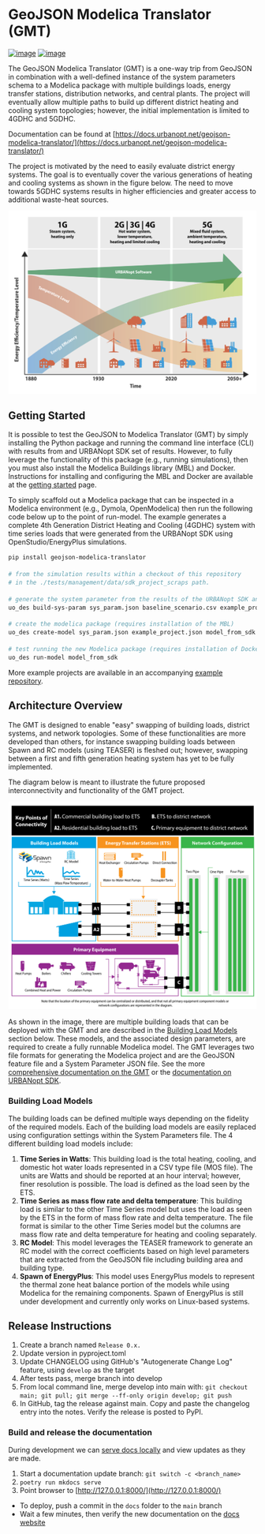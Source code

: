 # GeoJSON Modelica Translator (GMT)

[![image](https://github.com/urbanopt/geojson-modelica-translator/actions/workflows/ci.yml/badge.svg?branch=develop)](https://github.com/urbanopt/geojson-modelica-translator/actions/workflows/ci.yml)
[![image](https://badge.fury.io/py/geojson-modelica-translator.svg)](https://badge.fury.io/py/geojson-modelica-translator)

The GeoJSON Modelica Translator (GMT) is a one-way trip from GeoJSON in combination with a well-defined instance of the system parameters schema to a Modelica package with multiple buildings loads, energy transfer stations, distribution networks, and central plants. The project will eventually allow multiple paths to build up different district heating and cooling system topologies; however, the initial implementation is limited to 4GDHC and 5GDHC.

Documentation can be found at [https://docs.urbanopt.net/geojson-modelica-translator/](https://docs.urbanopt.net/geojson-modelica-translator/)

The project is motivated by the need to easily evaluate district energy systems. The goal is to eventually cover the various generations of heating and cooling systems as shown in the figure below. The need to move towards 5GDHC systems results in higher efficiencies and greater access to additional waste-heat sources.

![image](https://raw.githubusercontent.com/urbanopt/geojson-modelica-translator/develop/docs/images/des-generations.png)

## Getting Started

It is possible to test the GeoJSON to Modelica Translator (GMT) by simply installing the Python package and running the command line interface (CLI) with results from and URBANopt SDK set of results. However, to fully leverage the functionality of this package (e.g., running simulations), then you must also install the Modelica Buildings library (MBL) and Docker. Instructions for installing and configuring the MBL and Docker are available at the [getting started](docs/getting_started.md) page.

To simply scaffold out a Modelica package that can be inspected in a Modelica environment (e.g., Dymola, OpenModelica) then run the following code below up to the point of run-model. The example generates a complete 4th Generation District Heating and Cooling (4GDHC) system with time series loads that were generated from the URBANopt SDK using OpenStudio/EnergyPlus simulations.

``` bash
pip install geojson-modelica-translator

# from the simulation results within a checkout of this repository
# in the ./tests/management/data/sdk_project_scraps path.

# generate the system parameter from the results of the URBANopt SDK and OpenStudio Simulations
uo_des build-sys-param sys_param.json baseline_scenario.csv example_project.json

# create the modelica package (requires installation of the MBL)
uo_des create-model sys_param.json example_project.json model_from_sdk

# test running the new Modelica package (requires installation of Docker)
uo_des run-model model_from_sdk
```

More example projects are available in an accompanying [example repository](https://github.com/urbanopt/geojson-modelica-translator-examples).

## Architecture Overview

The GMT is designed to enable "easy" swapping of building loads, district systems, and network topologies. Some of these functionalities are more developed than others, for instance swapping building loads between Spawn and RC models (using TEASER) is fleshed out; however, swapping between a first and fifth generation heating system has yet to be fully implemented.

The diagram below is meant to illustrate the future proposed interconnectivity and functionality of the GMT project.

![image](https://raw.githubusercontent.com/urbanopt/geojson-modelica-translator/develop/docs/images/des-connections.png)

As shown in the image, there are multiple building loads that can be deployed with the GMT and are described in the [Building Load Models](#building-load-models) section below. These models, and the associated design parameters, are required to create a fully runnable Modelica model. The GMT leverages two file formats for generating the Modelica project and are the GeoJSON feature file and a System Parameter JSON file. See the more [comprehensive documentation on the GMT](https://docs.urbanopt.net/geojson-modelica-translator/) or the [documentation on URBANopt SDK](https://docs.urbanopt.net/).

### Building Load Models

The building loads can be defined multiple ways depending on the fidelity of the required models. Each of the building load models are easily replaced using configuration settings within the System Parameters file. The 4 different building load models include:

1. **Time Series in Watts**: This building load is the total heating, cooling, and domestic hot water loads represented in a CSV type file (MOS file). The units are Watts and should be reported at an hour interval; however, finer resolution is possible. The load is defined as the load seen by the ETS.
2. **Time Series as mass flow rate and delta temperature**: This building load is similar to the other Time Series model but uses the load as seen by the ETS in the form of mass flow rate and delta temperature. The file format is similar to the other Time Series model but the columns are mass flow rate and delta temperature for heating and cooling separately.
3. **RC Model**: This model leverages the TEASER framework to generate an RC model with the correct coefficients based on high level parameters that are extracted from the GeoJSON file including building area and building type.
4. **Spawn of EnergyPlus**: This model uses EnergyPlus models to represent the thermal zone heat balance portion of the models while using Modelica for the remaining components. Spawn of EnergyPlus is still under development and currently only works on Linux-based systems.

## Release Instructions

1. Create a branch named `Release 0.x.`
1. Update version in pyproject.toml
1. Update CHANGELOG using GitHub's "Autogenerate Change Log" feature, using `develop` as the target
1. After tests pass, merge branch into develop
1. From local command line, merge develop into main with: `git checkout main; git pull; git merge --ff-only origin develop; git push`
1. In GitHub, tag the release against main. Copy and paste the changelog entry into the notes. Verify the release is posted to PyPI.

### Build and release the documentation

During development we can [serve docs locally](https://squidfunk.github.io/mkdocs-material/creating-your-site/#previewing-as-you-write) and view updates as they are made.

   1. Start a documentation update branch: `git switch -c <branch_name>`
   1. `poetry run mkdocs serve`
   1. Point browser to [http://127.0.0.1:8000/](http://127.0.0.1:8000/)

- To deploy, push a commit in the `docs` folder to the `main` branch
- Wait a few minutes, then verify the new documentation on the [docs website](https://docs.urbanopt.net/geojson-modelica-translator/)
